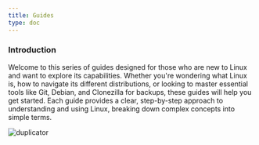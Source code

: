 ```yaml
---
title: Guides
type: doc
---
```


### Introduction

Welcome to this series of guides designed for those who are new to Linux and want to explore its capabilities. Whether you're wondering what Linux is, how to navigate its different distributions, or looking to master essential tools like Git, Debian, and Clonezilla for backups, these guides will help you get started. Each guide provides a clear, step-by-step approach to understanding and using Linux, breaking down complex concepts into simple terms.

![duplicator](/images/gallery/duplicator.webp)